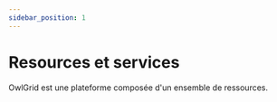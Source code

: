 ```yaml
---
sidebar_position: 1
---
```


# Resources et services

OwlGrid est une plateforme composée d'un ensemble de ressources.
